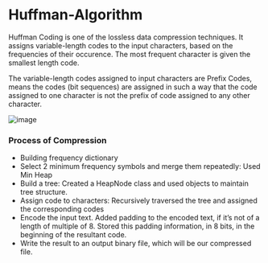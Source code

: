 # Huffman-Algorithm
Huffman Coding is one of the lossless data compression techniques. It assigns variable-length codes to the input characters, based on the frequencies of their occurence. The most frequent character is given the smallest length code.

The variable-length codes assigned to input characters are Prefix Codes, means the codes (bit sequences) are assigned in such a way that the code assigned to one character is not the prefix of code assigned to any other character.

![image](https://user-images.githubusercontent.com/106259041/236661500-2fc30f4c-177c-4a58-be29-f19c03352bac.png)

### Process of Compression
<ul>
<li>Building frequency dictionary

<li>Select 2 minimum frequency symbols and merge them repeatedly: Used Min Heap

<li>Build a tree: Created a HeapNode class and used objects to maintain tree structure.

<li>Assign code to characters: Recursively traversed the tree and assigned the corresponding codes

<li>Encode the input text. Added padding to the encoded text, if it’s not of a length of multiple of 8. Stored this padding information, in 8 bits, in the beginning of the resultant code.

<li>Write the result to an output binary file, which will be our compressed file.
